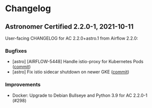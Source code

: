 # Changelog

Astronomer Certified 2.2.0-1, 2021-10-11
----------------------------------------

User-facing CHANGELOG for AC 2.2.0+astro.1 from Airflow 2.2.0:

### Bugfixes

- [astro] [AIRFLOW-5448] Handle istio-proxy for Kubernetes Pods ([commit](https://github.com/astronomer/airflow/commit/8648bf2ff7b11def3122af5f60b81168fcb8a8a2))
- [astro] Fix istio sidecar shutdown on newer GKE ([commit](https://github.com/astronomer/airflow/commit/84ae13c73))

### Improvements

- Docker: Upgrade to Debian Bullseye and Python 3.9 for AC 2.2.0-1 (#298)
